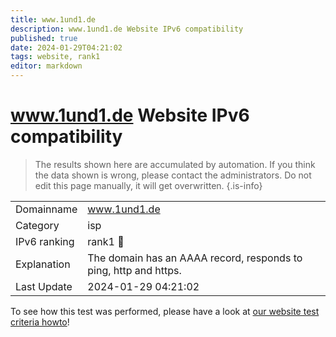 ```yaml
---
title: www.1und1.de
description: www.1und1.de Website IPv6 compatibility
published: true
date: 2024-01-29T04:21:02
tags: website, rank1
editor: markdown
---
```


# www.1und1.de Website IPv6 compatibility

> The results shown here are accumulated by automation. If you think the data shown is wrong, please contact the administrators. 
> Do not edit this page manually, it will get overwritten.
{.is-info}


|   |   |
| - | - |
| Domainname | www.1und1.de
| Category | isp |
| IPv6 ranking | rank1 :1st_place_medal: |
| Explanation | The domain has an AAAA record, responds to ping, http and https. |
| Last Update | 2024-01-29 04:21:02 |

To see how this test was performed, please have a look at [our website test criteria howto](/howto/testcriteria/website)!

